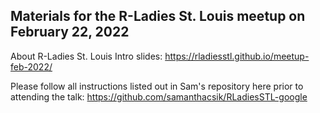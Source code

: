 ## Materials for the R-Ladies St. Louis meetup on February 22, 2022

About R-Ladies St. Louis Intro slides: https://rladiesstl.github.io/meetup-feb-2022/

Please follow all instructions listed out in Sam's repository here prior to attending the talk: https://github.com/samanthacsik/RLadiesSTL-google



